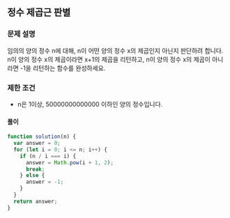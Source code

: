 ## 정수 제곱근 판별

### 문제 설명
임의의 양의 정수 n에 대해, n이 어떤 양의 정수 x의 제곱인지 아닌지 판단하려 합니다.
n이 양의 정수 x의 제곱이라면 x+1의 제곱을 리턴하고, n이 양의 정수 x의 제곱이 아니라면 -1을 리턴하는 함수를 완성하세요.

### 제한 조건
- n은 1이상, 50000000000000 이하인 양의 정수입니다.

#### 풀이
```js
function solution(n) {
  var answer = 0;
  for (let i = 0; i <= n; i++) {
    if (n / i === i) {
      answer = Math.pow(i + 1, 2);
      break;
    } else {
      answer = -1;
    }
  }
  return answer;
}
```